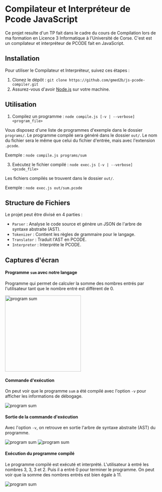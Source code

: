 # Compilateur et Interpréteur de Pcode JavaScript

Ce projet resulte d'un TP fait dans le cadre du cours de Compilation lors de ma formation en Licence 3 Informatique à l'Université de Corse.
C'est est un compilateur et interpréteur de PCODE fait en JavaScript.

## Installation

Pour utiliser le Compilateur et Interpréteur, suivez ces étapes :

1. Clonez le dépôt : `git clone https://github.com/gmed2b/js-pcode-compiler.git`
2. Assurez-vous d'avoir [Node.js](https://nodejs.org/en/) sur votre machine.

## Utilisation

1. Compilez un programme : `node compile.js [-v | --verbose] <program_file>`

Vous disposez d'une liste de programmes d'exemple dans le dossier `programs/`.
Le programme compilé sera généré dans le dossier `out/`. Le nom du fichier sera le même que celui du fichier d'entrée, mais avec l'extension `.pcode`.

Exemple : `node compile.js programs/sum`

3. Exécutez le fichier compilé : `node exec.js [-v | --verbose] <pcode_file>`

Les fichiers compilés se trouvent dans le dossier `out/`.

Exemple : `node exec.js out/sum.pcode`

## Structure de Fichiers

Le projet peut être divisé en 4 parties :

- `Parser` : Analyse le code source et génère un JSON de l'arbre de syntaxe abstraite (AST).
- `Tokenizer` : Contient les règles de grammaire pour le langage.
- `Translator` : Traduit l'AST en PCODE.
- `Interpreter` : Interprète le PCODE.

## Captures d'écran

#### Programme `sum` avec notre langage

Programme qui permet de calculer la somme des nombres entrés par l'utilisateur tant que le nombre entré est différent de 0.

<img src="https://gelk.fr/static/compiler-screenshots/sum-program.png" alt="program sum" width="250"/>

#### Commande d'exécution

On peut voir que le programme `sum` a été compilé avec l'option `-v` pour afficher les informations de débogage.

<img src="https://gelk.fr/static/compiler-screenshots/compile-cmd.png" alt="program sum"/>

#### Sortie de la commande d'exécution

Avec l'option `-v`, on retrouve en sortie l'arbre de syntaxe abstraite (AST) du programme.

<img src="https://gelk.fr/static/compiler-screenshots/ast.png" alt="program sum"/>
<img src="https://gelk.fr/static/compiler-screenshots/compile-output.png" alt="program sum"/>

#### Exécution du programme compilé

Le programme compilé est exécuté et interprété.
L'utilisateur à entré les nombres 3, 3, 3 et 2. Puis il a entré 0 pour terminer le programme.
On peut voir que la somme des nombres entrés est bien égale à 11.

<img src="https://gelk.fr/static/compiler-screenshots/execution.png" alt="program sum"/>
